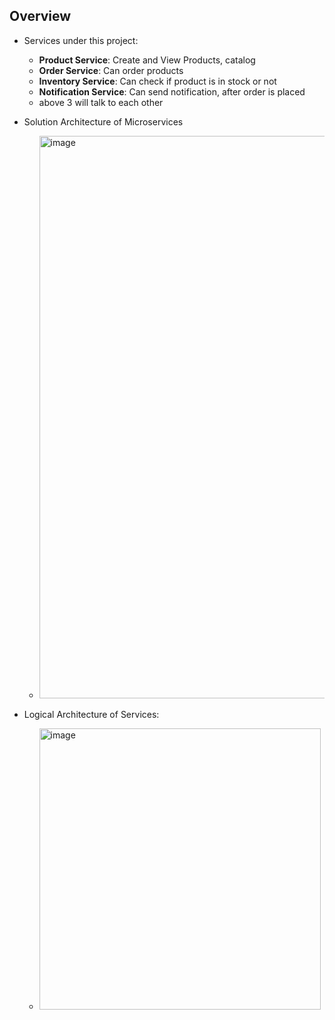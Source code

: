 ## Overview
- Services under this project:
  - **Product Service**: Create and View Products, catalog
  - **Order Service**: Can order products
  - **Inventory Service**: Can check if product is in stock or not
  - **Notification Service**: Can send notification, after order is placed
  - above 3 will talk to each other

- Solution Architecture of Microservices
  - <img width="900" alt="image" src="https://github.com/Rishabhvrm/online-shopping-app/assets/23310455/e8ca9a02-d603-475d-8dad-926a5bf1b240">


- Logical Architecture of Services:
  - <img width="450" alt="image" src="https://github.com/Rishabhvrm/online-shopping-app/assets/23310455/c771e719-d4e2-4a7e-8059-83676f98f4bd">
